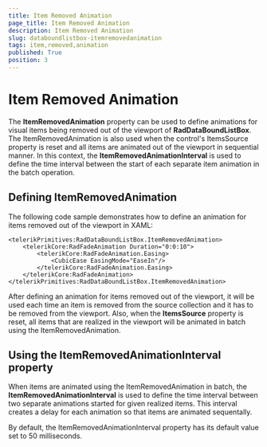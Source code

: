 ```yaml
---
title: Item Removed Animation
page_title: Item Removed Animation
description: Item Removed Animation
slug: databoundlistbox-itemremovedanimation
tags: item,removed,animation
published: True
position: 3
---
```


# Item Removed Animation

The **ItemRemovedAnimation** property can be used to define animations for visual items being removed out of the viewport of **RadDataBoundListBox**. The ItemRemovedAnimation is also used when the control's ItemsSource property
is reset and all items are animated out of the viewport in sequential manner. In this context, the **ItemRemovedAnimationInterval** is used to define the time interval between the start of each separate item animation in the batch operation.

## Defining ItemRemovedAnimation

The following code sample demonstrates how to define an animation for items removed out of the viewport in XAML:

	<telerikPrimitives:RadDataBoundListBox.ItemRemovedAnimation>
	    <telerikCore:RadFadeAnimation Duration="0:0:10">
	        <telerikCore:RadFadeAnimation.Easing>
	            <CubicEase EasingMode="EaseIn"/>
	        </telerikCore:RadFadeAnimation.Easing>
	    </telerikCore:RadFadeAnimation>
	</telerikPrimitives:RadDataBoundListBox.ItemRemovedAnimation>

After defining an animation for items removed out of the viewport, it will be used each time an item is removed
from the source collection and it has to be removed from the viewport. Also, when the **ItemsSource**
property is reset, all items that are realized in the viewport will be animated in batch using the ItemRemovedAnimation.

## Using the ItemRemovedAnimationInterval property

When items are animated using the ItemRemovedAnimation in batch, the **ItemRemovedAnimationInterval** is
used to define the time interval between two separate animations started for given realized items. This interval creates a delay for each animation so that items are animated sequentally.

By default, the ItemRemovedAnimationInterval property has its default value set to 50 milliseconds.